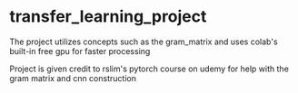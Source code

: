 # transfer_learning_project
The project utilizes concepts such as the gram_matrix and uses colab's built-in free gpu for faster processing

Project is given credit to rslim's pytorch course on udemy for help with the gram matrix and cnn construction 

